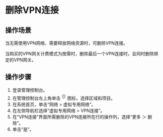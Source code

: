 # 删除VPN连接<a name="vpn_04_1003"></a>

## 操作场景<a name="section50043088"></a>

当无需使用VPN网络、需要释放网络资源时，可删除VPN连接。

当购买的VPN网关计费模式为按需时，删除最后一个VPN连接时，会同时删除绑定的VPN网关。

## 操作步骤<a name="section47734611"></a>

1.  登录管理控制台。
2.  在管理控制台左上角单击![](figures/zh-cn_image_0236580611.png)图标，选择区域和项目。
3.  在系统首页，单击“网络 \> 虚拟专用网络”。
4.  在左侧导航栏选择“虚拟专用网络 \> VPN连接”。
5.  在“VPN连接”界面所需删除的VPN连接所在行的操作列，选择“更多 ＞ 删除”。
6.  单击“是”。

